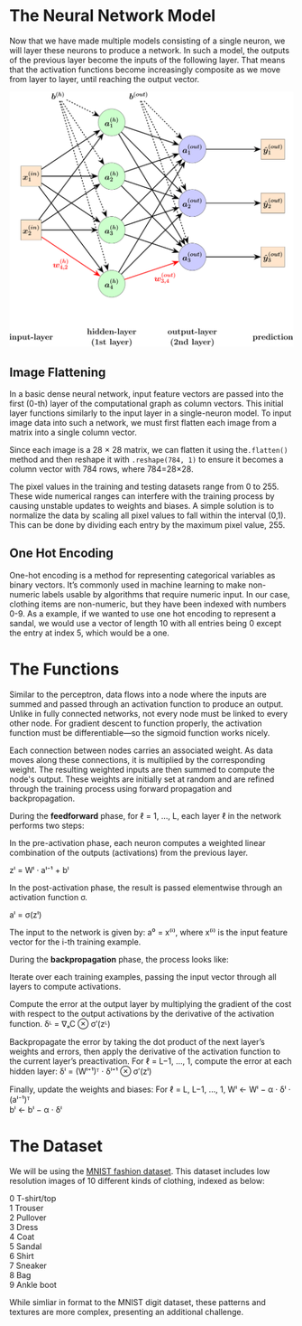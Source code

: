 # The Neural Network Model

Now that we have made multiple models consisting of a single neuron, we will layer these neurons to produce a network. In such a model, the outputs of the previous layer become the inputs of the following layer. That means that the activation functions become increasingly composite as we move from layer to layer, until reaching the output vector.

![neural_ntwk.svg](neural_ntwk.svg)

## Image Flattening

In a basic dense neural network, input feature vectors are passed into the first (0-th) layer of the computational graph as column vectors. This initial layer functions similarly to the input layer in a single-neuron model. To input image data into such a network, we must first flatten each image from a matrix into a single column vector.

Since each image is a 28 × 28 matrix, we can flatten it using the```.flatten()``` method and then reshape it with ```.reshape(784, 1)``` to ensure it becomes a column vector with 784 rows, where 784=28×28.

The pixel values in the training and testing datasets range from 0 to 255. These wide numerical ranges can interfere with the training process by causing unstable updates to weights and biases. A simple solution is to normalize the data by scaling all pixel values to fall within the interval (0,1). This can be done by dividing each entry by the maximum pixel value, 255.

## One Hot Encoding

One-hot encoding is a method for representing categorical variables as binary vectors. It’s commonly used in machine learning to make non-numeric labels usable by algorithms that require numeric input. In our case, clothing items are non-numeric, but they have been indexed with numbers 0-9. As a example, if we wanted to use one hot encoding to represent a sandal, we would use a vector of length 10 with all entries being 0 except the entry at index 5, which would be a one.

# The Functions

Similar to the perceptron, data flows into a node where the inputs are summed and passed through an activation function to produce an output. Unlike in fully connected networks, not every node must be linked to every other node. For gradient descent to function properly, the activation function must be differentiable—so the sigmoid function works nicely.

Each connection between nodes carries an associated weight. As data moves along these connections, it is multiplied by the corresponding weight. The resulting weighted inputs are then summed to compute the node's output. These weights are initially set at random and are refined through the training process using forward propagation and backpropagation.

During the **feedforward** phase, for ℓ = 1, …, L, each layer ℓ in the network performs two steps:

In the pre-activation phase, each neuron computes a weighted linear combination of the outputs (activations) from the previous layer. 

zˡ = Wˡ · aˡ⁻¹ + bˡ

In the post-activation phase, the result is passed elementwise through an activation function σ.

aˡ = σ(zˡ)

The input to the network is given by: a⁰ = x⁽ⁱ⁾, where x⁽ⁱ⁾ is the input feature vector for the i-th training example.

During the **backpropagation** phase, the process looks like:

Iterate over each training examples, passing the input vector through all layers to compute activations.

Compute the error at the output layer by multiplying the gradient of the cost with respect to the output activations by the derivative of the activation function.
    δᴸ = ∇ₐC ⊗ σ′(zᴸ)

Backpropagate the error by taking the dot product of the next layer’s weights and errors, then apply the derivative of the activation function to the current layer’s preactivation.
    For ℓ = L−1, …, 1, compute the error at each hidden layer:
    δˡ = (Wˡ⁺¹)ᵀ · δˡ⁺¹ ⊗ σ′(zˡ)

Finally, update the weights and biases:
    For ℓ = L, L−1, …, 1,
    Wˡ ← Wˡ − α · δˡ · (aˡ⁻¹)ᵀ   
    bˡ ← bˡ − α · δˡ                




# The Dataset

We will be using the [MNIST fashion dataset](https://keras.io/api/datasets/fashion_mnist/). This dataset includes low resolution images of 10 different kinds of clothing, indexed as below:

0   T-shirt/top <br>
1	Trouser <br>
2	Pullover <br>
3	Dress<br>
4	Coat<br>
5	Sandal<br>
6	Shirt<br>
7	Sneaker<br>
8	Bag<br>
9	Ankle boot

While simliar in format to the MNIST digit dataset, these patterns and textures are more complex, presenting an additional challenge. 